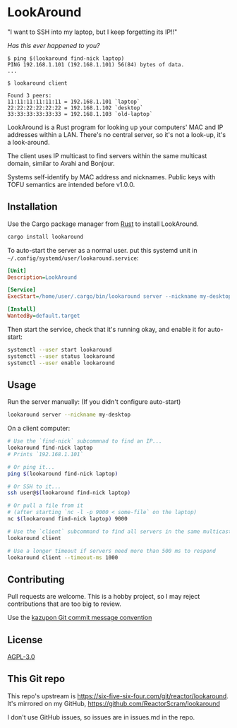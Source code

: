 # LookAround
"I want to SSH into my laptop, but I keep forgetting its IP!!"

_Has this ever happened to you?_

```text
$ ping $(lookaround find-nick laptop)
PING 192.168.1.101 (192.168.1.101) 56(84) bytes of data.
...

$ lookaround client

Found 3 peers:
11:11:11:11:11:11 = 192.168.1.101 `laptop`
22:22:22:22:22:22 = 192.168.1.102 `desktop`
33:33:33:33:33:33 = 192.168.1.103 `old-laptop`
```

LookAround is a Rust program for looking up your computers' MAC and IP addresses
within a LAN. There's no central server, so it's not a look-up, it's a look-around.

The client uses IP multicast to find servers within the
same multicast domain, similar to Avahi and Bonjour.

Systems self-identify by MAC address and nicknames. Public keys with
TOFU semantics are intended before v1.0.0.

## Installation

Use the Cargo package manager from [Rust](https://rustup.rs/) to install LookAround.

```bash
cargo install lookaround
```

To auto-start the server as a normal user. 
put this systemd unit in `~/.config/systemd/user/lookaround.service`:

```ini
[Unit]
Description=LookAround

[Service]
ExecStart=/home/user/.cargo/bin/lookaround server --nickname my-desktop

[Install]
WantedBy=default.target
```

Then start the service, check that it's running okay, and enable it for
auto-start:

```bash
systemctl --user start lookaround
systemctl --user status lookaround
systemctl --user enable lookaround
```

## Usage
Run the server manually: (If you didn't configure auto-start)

```bash
lookaround server --nickname my-desktop
```

On a client computer:

```bash
# Use the `find-nick` subcommnad to find an IP...
lookaround find-nick laptop
# Prints `192.168.1.101`

# Or ping it...
ping $(lookaround find-nick laptop)

# Or SSH to it...
ssh user@$(lookaround find-nick laptop)

# Or pull a file from it
# (after starting `nc -l -p 9000 < some-file` on the laptop)
nc $(lookaround find-nick laptop) 9000

# Use the `client` subcommand to find all servers in the same multicast domain
lookaround client

# Use a longer timeout if servers need more than 500 ms to respond
lookaround client --timeout-ms 1000
```

## Contributing
Pull requests are welcome. This is a hobby project, so I may reject 
contributions that are too big to review.

Use the [kazupon Git commit message convention](https://github.com/kazupon/git-commit-message-convention)

## License
[AGPL-3.0](https://www.gnu.org/licenses/agpl-3.0.html)

## This Git repo
This repo's upstream is https://six-five-six-four.com/git/reactor/lookaround.
It's mirrored on my GitHub, https://github.com/ReactorScram/lookaround

I don't use GitHub issues, so issues are in issues.md in the repo.
